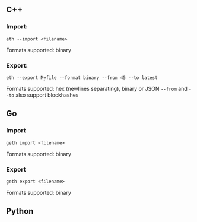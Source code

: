 ## C++
### Import:
```
eth --import <filename>
```
Formats supported: binary

### Export:
```
eth --export Myfile --format binary --from 45 --to latest
```
Formats supported: hex (newlines separating), binary or JSON
`--from` and `--to` also support blockhashes

## Go
### Import
```
geth import <filename>
```
Formats supported: binary
### Export
```
geth export <filename>
```
Formats supported: binary
## Python